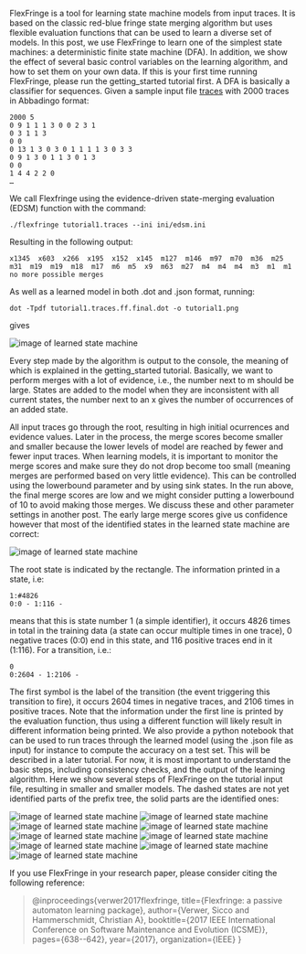 
FlexFringe is a tool for learning state machine models from input traces. It is based on the classic red-blue fringe state merging algorithm but uses flexible evaluation functions that can be used to learn a diverse set of models. In this post, we use FlexFringe to learn one of the simplest state machines: a deterministic finite state machine (DFA). In addition, we show the effect of several basic control variables on the learning algorithm, and how to set them on your own data. If this is your first time running FlexFringe, please run the getting_started tutorial first. A DFA is basically a classifier for sequences. Given a sample input file [traces](models/tutorial1.traces "traces") with 2000 traces in Abbadingo format:

```
2000 5
0 9 1 1 1 3 0 0 2 3 1
0 3 1 1 3
0 0
0 13 1 3 0 3 0 1 1 1 1 3 0 3 3
0 9 1 3 0 1 1 3 0 1 3
0 0
1 4 4 2 2 0
…
```

We call Flexfringe using the evidence-driven state-merging evaluation (EDSM) function with the command:

```
./flexfringe tutorial1.traces --ini ini/edsm.ini
```

Resulting in the following output:

```
x1345  x603  x266  x195  x152  x145  m127  m146  m97  m70  m36  m25  m31  m19  m19  m18  m17  m6  m5  x9  m63  m27  m4  m4  m4  m3  m1  m1  no more possible merges
```

As well as a learned model in both .dot and .json format, running:

```
dot -Tpdf tutorial1.traces.ff.final.dot -o tutorial1.png
```
gives

![image of learned state machine](models/tutorial1.png)

Every step made by the algorithm is output to the console, the meaning of which is explained in the getting_started tutorial. Basically, we want to perform merges with a lot of evidence, i.e., the number next to m should be large. States are added to the model when they are inconsistent with all current states, the number next to an x gives the number of occurrences of an added state.

All input traces go through the root, resulting in high initial ocurrences and evidence values. Later in the process, the merge scores become smaller and smaller because the lower levels of model are reached by fewer and fewer input traces. When learning models, it is important to monitor the merge scores and make sure they do not drop become too small (meaning merges are performed based on very little evidence). This can be controlled using the lowerbound parameter and by using sink states. In the run above, the final merge scores are low and we might consider putting a lowerbound of 10 to avoid making those merges. We discuss these and other parameter settings in another post. The early large merge scores give us confidence however that most of the identified states in the learned state machine are correct:

![image of learned state machine](models/tutorial1.png)

The root state is indicated by the rectangle. The information printed in a state, i.e:

```
1:#4826
0:0 - 1:116 -
```

means that this is state number 1 (a simple identifier), it occurs 4826 times in total in the training data (a state can occur multiple times in one trace), 0 negative traces (0:0) end in this state, and 116 positive traces end in it (1:116). For a transition, i.e.:

```
0
0:2604 - 1:2106 -
```

The first symbol is the label of the transition (the event triggering this transition to fire), it occurs 2604 times in negative traces, and 2106 times in positive traces. Note that the information under the first line is printed by the evaluation function, thus using a different function will likely result in different information being printed. We also provide a python notebook that can be used to run traces through the learned model (using the .json file as input) for instance to compute the accuracy on a test set. This will be described in a later tutorial. For now, it is most important to understand the basic steps, including consistency checks, and the output of the learning algorithm. Here we show several steps of FlexFringe on the tutorial input file, resulting in smaller and smaller models. The dashed states are not yet identified parts of the prefix tree, the solid parts are the identified ones:

![image of learned state machine](models/tutorial1-2.png)
![image of learned state machine](models/tutorial1-3.png)
![image of learned state machine](models/tutorial1-4.png)
![image of learned state machine](models/tutorial1-5.png)
![image of learned state machine](models/tutorial1-6.png)
![image of learned state machine](models/tutorial1-7.png)
![image of learned state machine](models/tutorial1-8.png)
![image of learned state machine](models/tutorial1-9.png)
![image of learned state machine](models/tutorial1-10.png)

If you use FlexFringe in your research paper, please consider citing the following reference:

> @inproceedings{verwer2017flexfringe,
>  title={Flexfringe: a passive automaton learning package},
>  author={Verwer, Sicco and Hammerschmidt, Christian A},
>  booktitle={2017 IEEE International Conference on Software Maintenance and Evolution (ICSME)},
>  pages={638--642},
>  year={2017},
>  organization={IEEE}
>}
